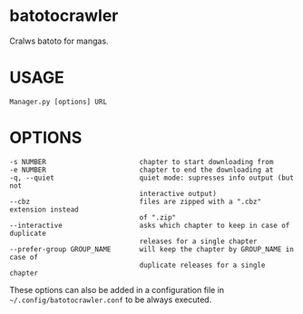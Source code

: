 batotocrawler
=============

Cralws batoto for mangas.

# USAGE
    Manager.py [options] URL

# OPTIONS
    -s NUMBER                       chapter to start downloading from
    -e NUMBER                       chapter to end the downloading at
    -q, --quiet                     quiet mode: supresses info output (but not
                                    interactive output)
    --cbz                           files are zipped with a ".cbz" extension instead
                                    of ".zip"
    --interactive                   asks which chapter to keep in case of duplicate
                                    releases for a single chapter
    --prefer-group GROUP_NAME       will keep the chapter by GROUP_NAME in case of
                                    duplicate releases for a single chapter

These options can also be added in a configuration file in `~/.config/batotocrawler.conf` to be always executed.